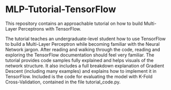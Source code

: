 # MLP-Tutorial-TensorFlow


This repository contains an approachable tutorial on how to build Multi-Layer Perceptrons with TensorFlow.
	
The tutorial teaches an undergraduate-level student how to use TensorFlow to build a Multi-Layer Perceptron while becoming familiar with the Neural Network jargon. After reading and walking through the code, reading and exploring the TensorFlow documentation should feel very familiar. The tutorial provides code samples fully explained and helps visuals of the network structure. It also includes a full breakdown explanation of Gradient Descent (including many examples) and explains how to implement it in TensorFlow. Included is the code for evaluating the model with K-Fold Cross-Validation, contained in the file tutorial_code.py.
